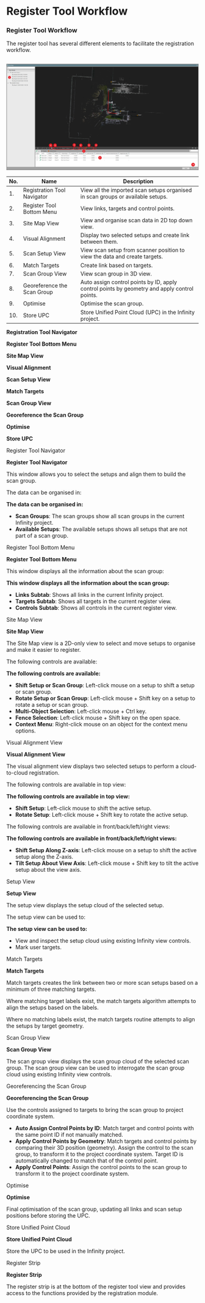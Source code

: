 # Register Tool Workflow

### Register Tool Workflow

The register tool has several different elements to facilitate the registration workflow.

|  |  |
| --- | --- |

![Image](graphics/01099811.jpg)

| No. | Name | Description |
| --- | --- | --- |
| 1. | Registration Tool Navigator | View all the imported scan setups organised in scan groups or available setups. |
| 2. | Register Tool Bottom Menu | View links, targets and control points. |
| 3. | Site Map View | View and organise scan data in 2D top down view. |
| 4. | Visual Alignment | Display two selected setups and create link between them. |
| 5. | Scan Setup View | View scan setup from scanner position to view the data and create targets. |
| 6. | Match Targets | Create link based on targets. |
| 7. | Scan Group View | View scan group in 3D view. |
| 8. | Georeference the Scan Group | Auto assign control points by ID, apply control points by geometry and apply control points. |
| 9. | Optimise | Optimise the scan group. |
| 10. | Store UPC | Store Unified Point Cloud (UPC) in the Infinity project. |

**Registration Tool Navigator**

**Register Tool Bottom Menu**

**Site Map View**

**Visual Alignment**

**Scan Setup View**

**Match Targets**

**Scan Group View**

**Georeference the Scan Group**

**Optimise**

**Store UPC**

Register Tool Navigator

**Register Tool Navigator**

This window allows you to select the setups and align them to build the scan group.

The data can be organised in:

**The data can be organised in:**

- **Scan Groups**: The scan groups show all scan groups in the current Infinity project.
- **Available Setups**: The available setups shows all setups that are not part of a scan group.

Register Tool Bottom Menu

**Register Tool Bottom Menu**

This window displays all the information about the scan group:

**This window displays all the information about the scan group:**

- **Links Subtab**: Shows all links in the current Infinity project.
- **Targets Subtab**: Shows all targets in the current register view.
- **Controls Subtab**: Shows all controls in the current register view.

Site Map View

**Site Map View**

The Site Map view is a 2D-only view to select and move setups to organise and make it easier to register.

The following controls are available:

**The following controls are available:**

- **Shift Setup or Scan Group**: Left-click mouse on a setup to shift a setup or scan group.
- **Rotate Setup or Scan Group**: Left-click mouse + Shift key on a setup to rotate a setup or scan group.
- **Multi-Object Selection**: Left-click mouse + Ctrl key.
- **Fence Selection**: Left-click mouse + Shift key on the open space.
- **Context Menu**: Right-click mouse on an object for the context menu options.

Visual Alignment View

**Visual Alignment View**

The visual alignment view displays two selected setups to perform a cloud-to-cloud registration.

The following controls are available in top view:

**The following controls are available in top view:**

- **Shift Setup**: Left-click mouse to shift the active setup.
- **Rotate Setup**: Left-click mouse + Shift key to rotate the active setup.

The following controls are available in front/back/left/right views:

**The following controls are available in front/back/left/right views:**

- **Shift Setup Along Z-axis**: Left-click mouse on a setup to shift the active setup along the Z-axis.
- **Tilt Setup About View Axis**: Left-click mouse + Shift key to tilt the active setup about the view axis.

Setup View

**Setup View**

The setup view displays the setup cloud of the selected setup.

The setup view can be used to:

**The setup view can be used to:**

- View and inspect the setup cloud using existing Infinity view controls.
- Mark user targets.

Match Targets

**Match Targets**

Match targets creates the link between two or more scan setups based on a minimum of three matching targets.

Where matching target labels exist, the match targets algorithm attempts to align the setups based on the labels.

Where no matching labels exist, the match targets routine attempts to align the setups by target geometry.

Scan Group View

**Scan Group View**

The scan group view displays the scan group cloud of the selected scan group. The scan group view can be used to interrogate the scan group cloud using existing Infinity view controls.

Georeferencing the Scan Group

**Georeferencing the Scan Group**

Use the controls assigned to targets to bring the scan group to project coordinate system.

- **Auto Assign Control Points by ID**: Match target and control points with the same point ID if not manually matched.
- **Apply Control Points by Geometry**: Match targets and control points by comparing their 3D position (geometry). Assign the control to the scan group, to transform it to the project coordinate system. Target ID is automatically changed to match that of the control point.
- **Apply Control Points**: Assign the control points to the scan group to transform it to the project coordinate system.

Optimise

**Optimise**

Final optimisation of the scan group, updating all links and scan setup positions before storing the UPC.

Store Unified Point Cloud

**Store Unified Point Cloud**

Store the UPC to be used in the Infinity project.

Register Strip

**Register Strip**

The register strip is at the bottom of the register tool view and provides access to the functions provided by the registration module.

